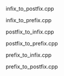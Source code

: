 infix_to_postfix.cpp

infix_to_prefix.cpp

postfix_to_infix.cpp

postfix_to_prefix.cpp

prefix_to_infix.cpp

prefix_to_postfix.cpp
